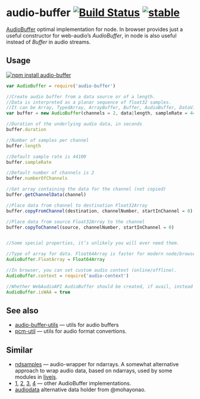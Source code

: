 # audio-buffer [![Build Status](https://travis-ci.org/audiojs/audio-buffer.svg?branch=master)](https://travis-ci.org/audiojs/audio-buffer) [![stable](http://badges.github.io/stability-badges/dist/stable.svg)](http://github.com/badges/stability-badges)

[AudioBuffer](https://developer.mozilla.org/en-US/docs/Web/API/AudioBuffer) optimal implementation for node. In browser provides just a useful constructor for web-audio’s _AudioBuffer_, in node is also useful instead of _Buffer_ in audio streams.

## Usage

[![npm install audio-buffer](https://nodei.co/npm/audio-buffer.png?mini=true)](https://npmjs.org/package/audio-buffer/)

```js
var AudioBuffer = require('audio-buffer')

//Create audio buffer from a data source or of a length.
//Data is interpreted as a planar sequence of float32 samples.
//It can be Array, TypedArray, ArrayBuffer, Buffer, AudioBuffer, DataView, NDArray etc.
var buffer = new AudioBuffer(channels = 2, data|length, sampleRate = 44100)

//Duration of the underlying audio data, in seconds
buffer.duration

//Number of samples per channel
buffer.length

//Default sample rate is 44100
buffer.sampleRate

//Default number of channels is 2
buffer.numberOfChannels

//Get array containing the data for the channel (not copied)
buffer.getChannelData(channel)

//Place data from channel to destination Float32Array
buffer.copyFromChannel(destination, channelNumber, startInChannel = 0)

//Place data from source Float32Array to the channel
buffer.copyToChannel(source, channelNumber, startInChannel = 0)


//Some special properties, it’s unlikely you will ever need them.

//Type of array for data. Float64Array is faster for modern node/browsers.
AudioBuffer.FloatArray = Float64Array

//In browser, you can set custom audio context (online/offline).
AudioBuffer.context = require('audio-context')

//Whether WebAudioAPI AudioBuffer should be created, if avail, instead of polyfilled structure
AudioBuffer.isWAA = true
```

## See also

* [audio-buffer-utils](https://github.com/audiojs/audio-buffer-utils) — utils for audio buffers
* [pcm-util](https://npmjs.org/package/pcm-util) — utils for audio format convertions.

## Similar

* [ndsamples](https://github.com/livejs/ndsamples) — audio-wrapper for ndarrays. A somewhat alternative approach to wrap audio data, based on ndarrays, used by some modules in [livejs](https://github.com/livejs).
* [1](https://www.npmjs.com/package/audiobuffer), [2](https://www.npmjs.com/package/audio-buffer), [3](https://github.com/sebpiq/node-web-audio-api/blob/master/lib/AudioBuffer.js), [4](https://developer.mozilla.org/en-US/docs/Web/API/AudioBuffer) — other AudioBuffer implementations.
* [audiodata](https://www.npmjs.com/package/audiodata) alternative data holder from @mohayonao.
